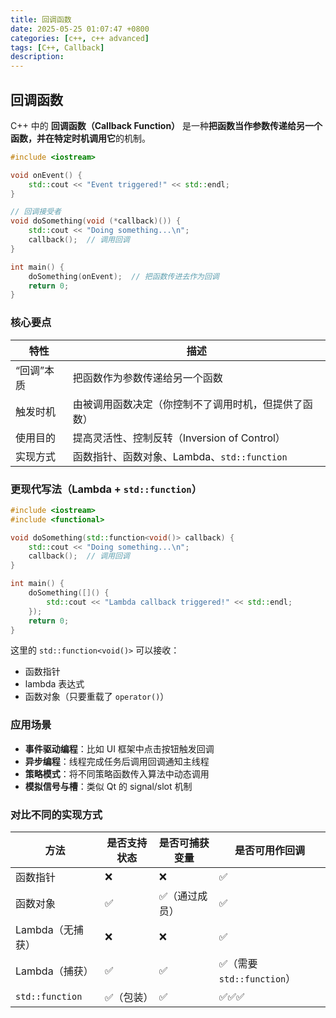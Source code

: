 ```yaml
---
title: 回调函数
date: 2025-05-25 01:07:47 +0800
categories: [c++, c++ advanced]
tags: [C++, Callback]
description: 
---
```

## 回调函数

C++ 中的 **回调函数（Callback Function）** 是一种**把函数当作参数传递给另一个函数，并在特定时机调用它**的机制。

```cpp
#include <iostream>

void onEvent() {
    std::cout << "Event triggered!" << std::endl;
}

// 回调接受者
void doSomething(void (*callback)()) {
    std::cout << "Doing something...\n";
    callback();  // 调用回调
}

int main() {
    doSomething(onEvent);  // 把函数传进去作为回调
    return 0;
}
```

### 核心要点

| 特性       | 描述                                                 |
| ---------- | ---------------------------------------------------- |
| “回调”本质 | 把函数作为参数传递给另一个函数                       |
| 触发时机   | 由被调用函数决定（你控制不了调用时机，但提供了函数） |
| 使用目的   | 提高灵活性、控制反转（Inversion of Control）         |
| 实现方式   | 函数指针、函数对象、Lambda、`std::function`          |

### 更现代写法（Lambda + `std::function`）

```cpp
#include <iostream>
#include <functional>

void doSomething(std::function<void()> callback) {
    std::cout << "Doing something...\n";
    callback();  // 调用回调
}

int main() {
    doSomething([]() {
        std::cout << "Lambda callback triggered!" << std::endl;
    });
    return 0;
}
```

这里的 `std::function<void()>` 可以接收：

- 函数指针
- lambda 表达式
- 函数对象（只要重载了 `operator()`）

### 应用场景

- **事件驱动编程**：比如 UI 框架中点击按钮触发回调
- **异步编程**：线程完成任务后调用回调通知主线程
- **策略模式**：将不同策略函数传入算法中动态调用
- **模拟信号与槽**：类似 Qt 的 signal/slot 机制

### 对比不同的实现方式

| 方法             | 是否支持状态 | 是否可捕获变量 | 是否可用作回调            |
| ---------------- | ------------ | -------------- | ------------------------- |
| 函数指针         | ❌            | ❌              | ✅                         |
| 函数对象         | ✅            | ✅（通过成员）  | ✅                         |
| Lambda（无捕获） | ❌            | ❌              | ✅                         |
| Lambda（捕获）   | ✅            | ✅              | ✅（需要 `std::function`） |
| `std::function`  | ✅（包装）    | ✅              | ✅✅✅                       |